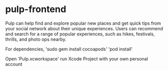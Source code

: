 # pulp-frontend
Pulp can help find and explore popular new places and get quick tips from your social network about their unique experiences. Users can recommend and search for a range of popular experiences, such as hikes, festivals, thrills, and photo ops nearby.

For dependencies, 
'sudo gem install cocoapods'
'pod install' 

Open 'Pulp.xcworkspace'
run Xcode Project with your own personal account
